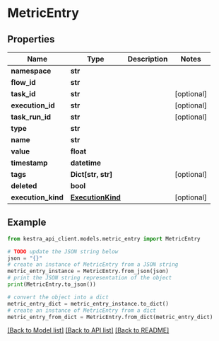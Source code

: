 # MetricEntry


## Properties

Name | Type | Description | Notes
------------ | ------------- | ------------- | -------------
**namespace** | **str** |  | 
**flow_id** | **str** |  | 
**task_id** | **str** |  | [optional] 
**execution_id** | **str** |  | [optional] 
**task_run_id** | **str** |  | [optional] 
**type** | **str** |  | 
**name** | **str** |  | 
**value** | **float** |  | 
**timestamp** | **datetime** |  | 
**tags** | **Dict[str, str]** |  | [optional] 
**deleted** | **bool** |  | 
**execution_kind** | [**ExecutionKind**](ExecutionKind.md) |  | [optional] 

## Example

```python
from kestra_api_client.models.metric_entry import MetricEntry

# TODO update the JSON string below
json = "{}"
# create an instance of MetricEntry from a JSON string
metric_entry_instance = MetricEntry.from_json(json)
# print the JSON string representation of the object
print(MetricEntry.to_json())

# convert the object into a dict
metric_entry_dict = metric_entry_instance.to_dict()
# create an instance of MetricEntry from a dict
metric_entry_from_dict = MetricEntry.from_dict(metric_entry_dict)
```
[[Back to Model list]](../README.md#documentation-for-models) [[Back to API list]](../README.md#documentation-for-api-endpoints) [[Back to README]](../README.md)


